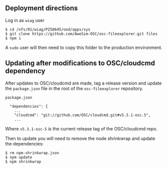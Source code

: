 ## Deployment directions

Log in as `wiag` user

```
$ cd /nfs/01/wiag/PZS0645/ood/apps/sys
$ git clone https://github.com/AweSim-OSC/osc-fileexplorer.git files
$ npm i
```

A `sudo` user will then need to copy this folder to the production environment.

## Updating after modifications to OSC/cloudcmd dependency

After updates to OSC/cloudcmd are made, tag a release version and update the `package.json` file in the root of the `osc-fileexplorer` repository.

`package.json`

```
  "dependencies": {
    ...
    "cloudcmd": "git://github.com/OSC/cloudcmd.git#v5.3.1-osc.5",
    ...
```

Where `v5.3.1-osc-5` is the current release tag of the OSC/cloudcmd repo.

Then to update you will need to remove the node shrinkwrap and update the dependencies:

```
$ rm npm-shrinkwrap.json
$ npm update
$ npm shrinkwrap
```
